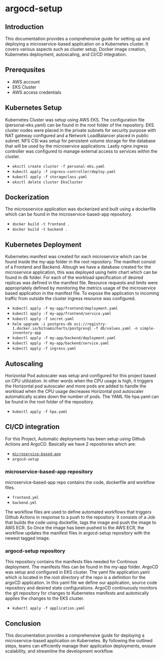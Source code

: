 # argocd-setup

## Introduction
This documentation provides a comprehensive guide for setting up and deploying a microservice-based application on a Kubernetes cluster. It covers various aspects such as cluster setup, Docker image creation, Kubernetes deployment, autoscaling, and CI/CD integration.

## Prerequsites  
- AWS account
- EKS Cluster
- AWS access credentials

## Kubernetes Setup
Kubernetes Cluster was setup using AWS EKS. The configuration file (personal-eks.yaml) can be found in the root folder of the repository. EKS cluster nodes were placed in the private subnets for security purpose with NAT gateway configured and a Network LoadBalancer placed in public subnet. NFS CSI was setup for persistent volume storage for the database that will be used by the microservice applications. Lastly nginx ingress controller was configured to manage external access to services within the cluster.

- `eksctl create cluster -f personal-eks.yaml`
- `kubectl apply -f ingress-controller/deploy.yaml`
- `kubectl apply -f storageclass.yaml`
- `eksctl delete cluster EksCluster`

## Dockerization
The microsoervice application was dockerized and built using a dockerfile which can be found in the microservice-based-app repository.

- `docker build -t frontend .`
- `docker build -t backend .`


## Kubernetes Deployment
Kubernetes manifest was created for each microservice which can be found inside the my-app folder in the root repository. The manifest consist of a Frontend and Backend. Altough we have a database created for the microservice application, this was deployed using helm chart which can be found in db folder.
For each of the workload specification of desired replicas was defined in the manifest file. Resource requests and limits were appropriately defined by monitoring the metrics usage of the microservice based application in the manifest file. To expose the application to incoming traffic from outside the cluster ingress resource was configured.

- `kubectl apply -f my-app/frontend/deployment.yaml`
- `kubectl apply -f my-app/frontend/service.yaml`
- `kubectl apply -f secret.yaml`
- `helm upgrade -i postgres-db oci://registry-1.docker.io/bitnamicharts/postgresql -f db/values.yaml -n simple-inventory-app`
- `kubectl apply -f my-app/backend/deployment.yaml`
- `kubectl apply -f my-app/backend/service.yaml`
- `kubectl apply -f ingress.yaml`

## Autoscaling
Horizontal Pod autoscaler was setup and configured for this project based on CPU utilization. In other words when the CPU usage is high, it triggers the Horizontal pod autoscaler and more pods are added to handle the workload when the CPU usage decreases Horizontal pod autoscaler automatically scales down the number of pods. The YAML file hpa.yaml can be found in the root folder of the repository.

- `kubectl apply -f hpa.yaml`

## CI/CD integration 
For this Project, Automatic deployments has been setup using Github Actions and ArgoCD. Basically we have 2 repositories which are:

- [`microservice-based-app`](https://github.com/platof/microservice-based-app)
- `argocd-setup`

### microservice-based-app repository
microservice-based-app repo contains the code, dockerfile and workflow files.

- `frontend.yml`
- `backend.yml`

The workflow files are used to define automated workflows that triggers Github Actions in response to a push to the repository. It consists of a Job that builds the code using dockefile, tags the image and push the image to AWS ECR. So Once the image has been pushed to the AWS ECR, the workflow updates the manifest files in argocd-setup repository with the newest tagged image. 

### argocd-setup repository 
This repository contains the manifests files needed for Continous deployment. The manifests files can be found in the my-app folder. ArgoCD was setup and configured in EKS cluster. The yaml file application.yaml which is located in the root directory of the repo is a definition for the argoCD application. In this yaml file we define our application, source code repository and desired state configurations. ArgoCD continuously monitors the git repository for changes to Kubernetes manifests and automically applies the changes to the EKS cluster.   

- `kubectl apply -f application.yaml`

## Conclusion
This documentation provides a comprehensive guide for deploying a microservice-based application on Kubernetes. By following the outlined steps, teams can efficiently manage their application deployments, ensure scalability, and streamline the development workflow.